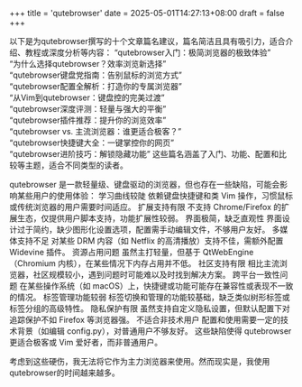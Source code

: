 +++
title = 'qutebrowser'
date = 2025-05-01T14:27:13+08:00
draft = false
+++

以下是为qutebrowser撰写的十个文章篇名建议，篇名简洁且具有吸引力，适合介绍、教程或深度分析等内容：
“qutebrowser入门：极简浏览器的极致体验”  
“为什么选择qutebrowser？效率浏览新选择”  
“qutebrowser键盘党指南：告别鼠标的浏览方式”  
“qutebrowser配置全解析：打造你的专属浏览器”  
“从Vim到qutebrowser：键盘控的完美过渡”  
“qutebrowser深度评测：轻量与强大的平衡”  
“qutebrowser插件推荐：提升你的浏览效率”  
“qutebrowser vs. 主流浏览器：谁更适合极客？”  
“qutebrowser快捷键大全：一键掌控你的网页”  
“qutebrowser进阶技巧：解锁隐藏功能”
这些篇名涵盖了入门、功能、配置和比较等主题，适合不同类型的读者。

qutebrowser 是一款轻量级、键盘驱动的浏览器，但也存在一些缺陷，可能会影响某些用户的使用体验：
学习曲线较陡
依赖键盘快捷键和类 Vim 操作，习惯鼠标或传统浏览器的用户需要时间适应。
扩展支持有限
不支持 Chrome/Firefox 的扩展生态，仅提供用户脚本支持，功能扩展性较弱。
界面极简，缺乏直观性
界面设计过于简约，缺少图形化设置选项，配置需手动编辑文件，不够用户友好。
多媒体支持不足
对某些 DRM 内容（如 Netflix 的高清播放）支持不佳，需额外配置 Widevine 插件。
资源占用问题
虽然主打轻量，但基于 QtWebEngine（Chromium 内核），在某些情况下内存占用并不低。
社区支持有限
相比主流浏览器，社区规模较小，遇到问题时可能难以及时找到解决方案。
跨平台一致性问题
在某些操作系统（如 macOS）上，快捷键或功能可能存在兼容性或表现不一致的情况。
标签管理功能较弱
标签切换和管理的功能较基础，缺乏类似树形标签或标签分组的高级特性。
隐私保护有限
虽然支持自定义隐私设置，但默认配置下对追踪保护不如 Firefox 等浏览器强。
不适合非技术用户
配置和使用需要一定的技术背景（如编辑 config.py），对普通用户不够友好。
这些缺陷使得 qutebrowser 更适合极客或 Vim 爱好者，而非普通用户。

考虑到这些硬伤，我无法将它作为主力浏览器来使用。然而现实是，我使用qutebrowser的时间越来越多。
